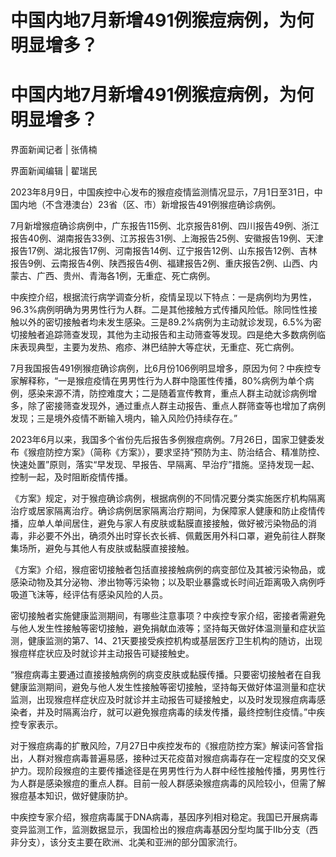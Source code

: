 # 中国内地7月新增491例猴痘病例，为何明显增多？

# 中国内地7月新增491例猴痘病例，为何明显增多？

界面新闻记者 | 张倩楠

界面新闻编辑 | 翟瑞民

2023年8月9日，中国疾控中心发布的猴痘疫情监测情况显示，7月1日至31日，中国内地（不含港澳台）23省（区、市）新增报告491例猴痘确诊病例。

7月新增猴痘确诊病例中，广东报告115例、北京报告81例、四川报告49例、浙江报告40例、湖南报告33例、江苏报告31例、上海报告25例、安徽报告19例、天津报告17例、湖北报告17例、河南报告14例、辽宁报告12例、山东报告12例、吉林报告9例、云南报告4例、陕西报告4例、福建报告2例、重庆报告2例、山西、内蒙古、广西、贵州、青海各1例，无重症、死亡病例。

中疾控介绍，根据流行病学调查分析，疫情呈现以下特点：一是病例均为男性，96.3%病例明确为男男性行为人群。二是其他接触方式传播风险低。除同性性接触以外的密切接触者均未发生感染。三是89.2%病例为主动就诊发现，6.5%为密切接触者追踪筛查发现，其他为主动报告和主动筛查等发现。四是绝大多数病例临床表现典型，主要为发热、疱疹、淋巴结肿大等症状，无重症、死亡病例。

7月我国报告491例猴痘确诊病例，比6月份106例明显增多，原因为何？中疾控专家解释称，“一是猴痘疫情在男男性行为人群中隐匿性传播，80%病例为单个病例，感染来源不清，防控难度大；二是随着宣传教育，重点人群主动就诊病例增多，除了密接筛查发现外，通过重点人群主动报告、重点人群筛查等也增加了病例发现；三是境外疫情不断输入境内，输入风险仍持续存在。”

2023年6月以来，我国多个省份先后报告多例猴痘病例。7月26日，国家卫健委发布《猴痘防控方案》（简称《方案》），要求坚持“预防为主、防治结合、精准防控、快速处置”原则，落实“早发现、早报告、早隔离、早治疗”措施。坚持发现一起、控制一起，及时阻断疫情传播。

《方案》规定，对于猴痘确诊病例，根据病例的不同情况要分类实施医疗机构隔离治疗或居家隔离治疗。确诊病例居家隔离治疗期间，为保障家人健康和防止疫情传播，应单人单间居住，避免与家人有皮肤或黏膜直接接触，做好被污染物品的消毒，非必要不外出，确须外出时穿长衣长裤、佩戴医用外科口罩，避免前往人群聚集场所，避免与其他人有皮肤或黏膜直接接触。

《方案》介绍，猴痘密切接触者包括直接接触病例的病变部位及其被污染物品，或感染动物及其分泌物、渗出物等污染物；以及职业暴露或长时间近距离吸入病例呼吸道飞沫等，经评估有感染风险的人员。

密切接触者实施健康监测期间，有哪些注意事项？中疾控专家介绍，密接者需避免与他人发生性接触等密切接触，避免捐献血液等；坚持每天做好体温测量和症状监测，健康监测的第7、14、21天要接受疾控机构或基层医疗卫生机构的随访，出现猴痘样症状应及时就诊并主动报告可疑接触史。

“猴痘病毒主要通过直接接触病例的病变皮肤或黏膜传播。只要密切接触者在自我健康监测期间，避免与他人发生性接触等密切接触，坚持每天做好体温测量和症状监测，出现猴痘样症状应及时就诊并主动报告可疑接触史，以及时发现猴痘病毒感染者，并及时隔离治疗，就可以避免猴痘病毒的续发传播，最终控制住疫情。”中疾控专家表示。

对于猴痘病毒的扩散风险，7月27日中疾控发布的《猴痘防控方案》解读问答曾指出，人群对猴痘病毒普遍易感，接种过天花疫苗对猴痘病毒存在一定程度的交叉保护力。现阶段猴痘的主要传播途径是在男男性行为人群中经性接触传播，男男性行为人群是感染猴痘的重点人群。目前一般人群感染猴痘病毒的风险较小，但需了解猴痘基本知识，做好健康防护。

中疾控专家介绍，猴痘病毒属于DNA病毒，基因序列相对稳定。我国已开展病毒变异监测工作，监测数据显示，我国检出的猴痘病毒基因分型均属于IIb分支（西非分支），该分支主要在欧洲、北美和亚洲的部分国家流行。

